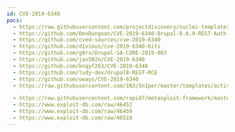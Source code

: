```yaml
---
id: CVE-2019-6340
pocs:
  - https://raw.githubusercontent.com/projectdiscovery/nuclei-templates/master/cves/2019/CVE-2019-6340.yaml
  - https://github.com/DevDungeon/CVE-2019-6340-Drupal-8.6.9-REST-Auth-Bypass
  - https://github.com/cved-sources/cve-2019-6340
  - https://github.com/d1vious/cve-2019-6340-bits
  - https://github.com/g0rx/Drupal-SA-CORE-2019-003
  - https://github.com/jas502n/CVE-2019-6340
  - https://github.com/knqyf263/CVE-2019-6340
  - https://github.com/ludy-dev/drupal8-REST-RCE
  - https://github.com/oways/CVE-2019-6340
  - https://raw.githubusercontent.com/1N3/Sn1per/master/templates/active/CVE-2019-6340_-_Drupal8_REST_RCE_SA-CORE-2019-003.disabled

  - https://raw.githubusercontent.com/rapid7/metasploit-framework/master/modules/exploits/unix/webapp/drupal_restws_unserialize.rb
  - https://www.exploit-db.com/raw/46452
  - https://www.exploit-db.com/raw/46459
  - https://www.exploit-db.com/raw/46510
---
```

